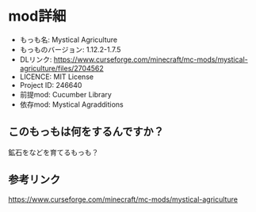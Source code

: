 # mod詳細

- もっも名: Mystical Agriculture
- もっものバージョン:  	1.12.2-1.7.5
- DLリンク: https://www.curseforge.com/minecraft/mc-mods/mystical-agriculture/files/2704562
- LICENCE: MIT License
- Project ID: 246640
- 前提mod: Cucumber Library
- 依存mod: Mystical Agradditions

## このもっもは何をするんですか？
鉱石をなどを育てるもっも？

## 参考リンク
https://www.curseforge.com/minecraft/mc-mods/mystical-agriculture